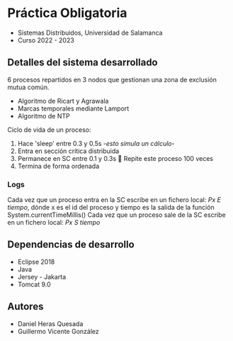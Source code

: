 # Práctica Obligatoria
* Sistemas Distribuidos, Universidad de Salamanca
* Curso 2022 - 2023

## Detalles del sistema desarrollado
6 procesos repartidos en 3 nodos que gestionan una zona de exclusión mutua común.
- Algoritmo de Ricart y Agrawala
- Marcas temporales mediante Lamport
- Algoritmo de NTP

Ciclo de vida de un proceso:
1. Hace 'sleep' entre 0.3 y 0.5s -_esto simula un cálculo_-
2. Entra en sección crítica distribuida
3. Permanece en SC entre 0.1 y 0.3s
:repeat: Repite este proceso 100 veces
4. Termina de forma ordenada
### Logs
Cada vez que un proceso entra en la SC escribe en un fichero local:
_Px E tiempo_, dónde x es el id del proceso y tiempo es la salida de la función System.currentTimeMillis()
Cada vez que un proceso sale de la SC escribe en un fichero local:
_Px S tiempo_

## Dependencias de desarrollo
* Eclipse 2018
* Java
* Jersey - Jakarta
* Tomcat 9.0

## Autores
* Daniel Heras Quesada
* Guillermo Vicente González
